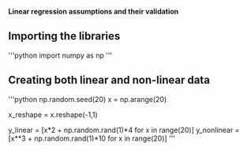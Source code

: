 **Linear regression assumptions and their validation**

## Importing the libraries

'''python
import numpy as np
'''

## Creating both linear and non-linear data
'''python
np.random.seed(20)
x = np.arange(20)

x_reshape = x.reshape(-1,1)

y_linear = [x*2 + np.random.rand(1)*4 for x in range(20)]
y_nonlinear = [x**3 + np.random.rand(1)*10 for x in range(20)]
'''

